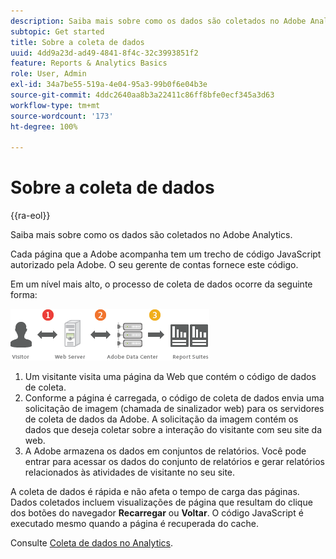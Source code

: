 ```yaml
---
description: Saiba mais sobre como os dados são coletados no Adobe Analytics.
subtopic: Get started
title: Sobre a coleta de dados
uuid: 4dd9a23d-ad49-4841-8f4c-32c3993851f2
feature: Reports & Analytics Basics
role: User, Admin
exl-id: 34a7be55-519a-4e04-95a3-99b0f6e04b3e
source-git-commit: 4ddc2640aa8b3a22411c86ff8bfe0ecf345a3d63
workflow-type: tm+mt
source-wordcount: '173'
ht-degree: 100%

---
```


# Sobre a coleta de dados

{{ra-eol}}

Saiba mais sobre como os dados são coletados no Adobe Analytics.

Cada página que a Adobe acompanha tem um trecho de código JavaScript autorizado pela Adobe. O seu gerente de contas fornece este código.

Em um nível mais alto, o processo de coleta de dados ocorre da seguinte forma:

![](assets/data_collection.png)

1. Um visitante visita uma página da Web que contém o código de dados de coleta.
1. Conforme a página é carregada, o código de coleta de dados envia uma solicitação de imagem (chamada de sinalizador web) para os servidores de coleta de dados da Adobe. A solicitação da imagem contém os dados que deseja coletar sobre a interação do visitante com seu site da web.
1. A Adobe armazena os dados em conjuntos de relatórios. Você pode entrar para acessar os dados do conjunto de relatórios e gerar relatórios relacionados às atividades de visitante no seu site.

A coleta de dados é rápida e não afeta o tempo de carga das páginas. Dados coletados incluem visualizações de página que resultam do clique dos botões do navegador **Recarregar** ou **Voltar**. O código JavaScript é executado mesmo quando a página é recuperada do cache.

Consulte [Coleta de dados no Analytics](/help/import/home.md).
